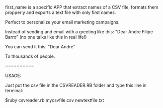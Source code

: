 first_name is a specific APP that extract names of a CSV file, formats them propperly and exports a text file with only first names.

Perfect to personalize your email marketing campaigns.

Instead of sending and email with a greeting like this: 
"Dear Andre Filipe Barro" (no one talks like this in real life!)

You can send it this:
"Dear Andre"

To thousands of people.


==========

USAGE:

Just put the csv file in the CSVREADER.RB folder and type this line in terminal:

$ruby csvreader.rb mycsvfile.csv newtextfile.txt
